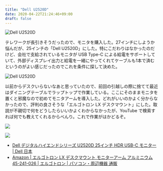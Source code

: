 ```yaml
---
title: "Dell U2520D"
date: 2020-04-22T21:24:46+09:00
draft: false
---
```


![Dell U2520D](https://lh3.googleusercontent.com/xOKpJM4J0XYtW5wrCrFI3pLqpuxOdPMZ2wWIl_Y8kLd16K2frCTjfOMsXHyJtupKfz0O8EAYMtQF0XXtZrg_A0Cgh2mrEhdTm0PFMFXLUzh1j_2tpHO4WCszaaOG5xd906IJlcJy6L0=w900)

テレワークが長引きそうだったので、モニタを購入した。27インチにしようか悩んだが、25インチの「Dell U2520D」にした。特にこだわりはなかったのだけど、会社で支給されているモニタが USB Type-C による給電をサポートしていて、外部ディスプレイ出力と給電を一緒にやってくれてケーブルも1本で済むというのがよい感じだったのでこれを条件に探して決めた。

![Dell U2520D](https://lh3.googleusercontent.com/pVU0Y6xAsm7RIap8DRqxUZSRCo6ad9dQguwGHno8fAATV-GN7WFQXeWasRCk2QUjFr7_pA8yIK2UAlUVuUy4IcW4qQ6oGfEBQ5qhVfTO48nhTIwoJgWlBQ2ftkxmgG2wD5-bw05hjfA=w611-h814-no)

以前からデスクいらないなあと思っていたので、前回の引越しの際に捨てて最近はダイニングテーブルでラップトップで作業している。ここにそのままモニタを置くと邪魔なので初めてモニタアームを導入した。どれがいいのかよく分からなかったので、評判の良さそうな「エルゴトロン LX デスクマウント」にした。取説が不親切で何をどうしたらいいかよくわからなかったが、YouTube で検索すれば何でも教えてくれるからべんり。これで作業がはかどるぞ。

![](https://lh3.googleusercontent.com/g3lLKoDEcAR2oU2_9iLIMqUv8NEGB7oibvVU83Ka6jo5tl7m61Y8xw4WliB2tsIejQyS-AgzTDXcklmE5upUMpaol-dcuW4d6GA9K1SnEFekpxAbDm5iokjHUcuidaemxcatznOuKv4=w1085-h814-no)

![](https://lh3.googleusercontent.com/7f73cPjLUWQtMx07Md3eH7LDjq_SIWLxLhMgTjsxG9Rp_1km_MhGEhnQAgUDbcWm9tVpBTA3juApc3NEg7s-r6penLg96uhT0kgKltKK16YagbogK3frcbCCWnl7HZ7tjwhMxCPbIQo=w1326-h994-no)

- [Dell デジタルハイエンドシリーズ U2520D 25インチ HDR USB\-C モニター \| Dell 日本](https://www.dell.com/ja-jp/shop/dell-%E3%83%87%E3%82%B8%E3%82%BF%E3%83%AB%E3%83%8F%E3%82%A4%E3%82%A8%E3%83%B3%E3%83%89%E3%82%B7%E3%83%AA%E3%83%BC%E3%82%BA-u2520d-25%E3%82%A4%E3%83%B3%E3%83%81-hdr-usb-c-%E3%83%A2%E3%83%8B%E3%82%BF%E3%83%BC/apd/210-avko/%E3%83%A2%E3%83%8B%E3%82%BF%E3%83%BC-%E3%83%A2%E3%83%8B%E3%82%BF%E3%83%BC%E3%82%A2%E3%82%AF%E3%82%BB%E3%82%B5%E3%83%AA%E3%83%BC)
- [Amazon \| エルゴトロン LX デスクマウント モニターアーム アルミニウム 45\-241\-026 \| エルゴトロン \| パソコン・周辺機器 通販](https://www.amazon.co.jp/gp/product/B00358RIRC/)
